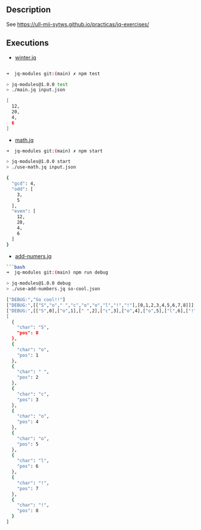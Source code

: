 ## Description

See <https://ull-mii-sytws.github.io/practicas/jq-exercises/>

## Executions

* [winter.jq](winter.jq)

```bash

➜  jq-modules git:(main) ✗ npm test

> jq-modules@1.0.0 test
> ./main.jq input.json

[
  12,
  20,
  4,
  6
]
```

* [math.jq](math.jq)

```bash
➜  jq-modules git:(main) ✗ npm start

> jq-modules@1.0.0 start
> ./use-math.jq input.json

{
  "gcd": 4,
  "odd": [
    3,
    5
  ],
  "even": [
    12,
    20,
    4,
    6
  ]
}
```

* [add-numers.jq](add-numbers.jq)

```bash
```bash
➜  jq-modules git:(main) npm run debug

> jq-modules@1.0.0 debug
> ./use-add-numbers.jq so-cool.json

["DEBUG:","So cool!!"]
["DEBUG:",[["S","o"," ","c","o","o","l","!","!"],[0,1,2,3,4,5,6,7,8]]]
["DEBUG:",[["S",0],["o",1],[" ",2],["c",3],["o",4],["o",5],["l",6],["!",7],["!",8]]]
[
  {
    "char": "S",
    "pos": 0
  },
  {
    "char": "o",
    "pos": 1
  },
  {
    "char": " ",
    "pos": 2
  },
  {
    "char": "c",
    "pos": 3
  },
  {
    "char": "o",
    "pos": 4
  },
  {
    "char": "o",
    "pos": 5
  },
  {
    "char": "l",
    "pos": 6
  },
  {
    "char": "!",
    "pos": 7
  },
  {
    "char": "!",
    "pos": 8
  }
]
```